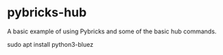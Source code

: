# pybricks-hub
A basic example of using Pybricks and some of the basic hub commands. 



sudo apt install python3-bluez

